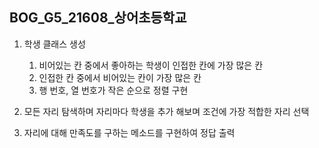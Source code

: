 ## BOG_G5_21608_상어초등학교

1. 학생 클래스 생성
    1. 비어있는 칸 중에서 좋아하는 학생이 인접한 칸에 가장 많은 칸
    2. 인접한 칸 중에서 비어있는 칸이 가장 많은 칸
    3. 행 번호, 열 번호가 작은 순으로 정렬 구현
    
2. 모든 자리 탐색하며 자리마다 학생을 추가 해보며 조건에 가장 적합한 자리 선택

3. 자리에 대해 만족도를 구하는 메소드를 구현하여 정답 출력
